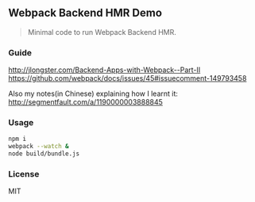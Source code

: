 
Webpack Backend HMR Demo
----

> Minimal code to run Webpack Backend HMR.

### Guide

http://jlongster.com/Backend-Apps-with-Webpack--Part-II
https://github.com/webpack/docs/issues/45#issuecomment-149793458

Also my notes(in Chinese) explaining how I learnt it:
http://segmentfault.com/a/1190000003888845

### Usage

```bash
npm i
webpack --watch &
node build/bundle.js
```

### License

MIT
